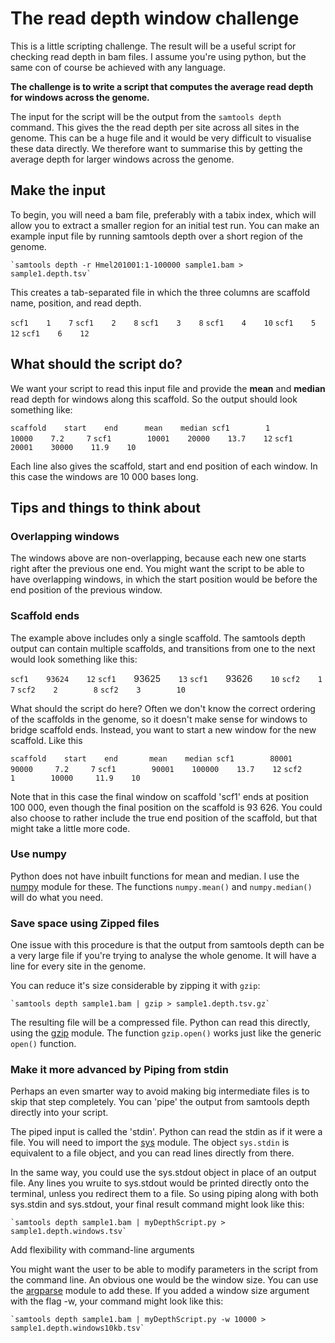 # The read depth window challenge

This is a little scripting challenge. The result will be a useful script for checking read depth in bam files. I assume you're using python, but the same con of course be achieved with any language.

**The challenge is to write a script that computes the average read depth for windows across the genome.**

The input for the script will be the output from the `samtools depth` command. This gives the the read depth per site across all sites in the genome. This can be a huge file and it would be very difficult to visualise these data directly. We therefore want to summarise this by getting the average depth for larger windows across the genome.

## **Make the input** 

To begin, you will need a bam file, preferably with a tabix index, which will allow you to extract a smaller region for an initial test run. You can make an example input file by running samtools depth over a short region of the genome.

```
`samtools depth -r Hmel201001:1-100000 sample1.bam > sample1.depth.tsv`
```


This creates a tab-separated file in which the three columns are scaffold name, position, and read depth.

`scf1    1    7`
`scf1    2    8`
`scf1    3    8`
`scf1    4    10`
`scf1    5    12`
`scf1    6    12`


## **What should the script do?**

We want your script to read this input file and provide the **mean** and **median** read depth for windows along this scaffold. So the output should look something like:

``scaffold    start    end      mean    median
scf1        1        10000    7.2     7``
``scf1        10001    20000    13.7    12``
``scf1        20001    30000    11.9    10``

Each line also gives the scaffold, start and end position of each window. In this case the windows are 10 000 bases long.


## Tips and things to think about

### **Overlapping windows**

The windows above are non-overlapping, because each new one starts right after the previous one end. You might want the script to be able to have overlapping windows, in which the start position would be before the end position of the previous window.

### **Scaffold ends**

The example above includes only a single scaffold. The samtools depth output can contain multiple scaffolds, and transitions from one to the next would look something like this:

`scf1    93624    12`
`scf1    `93625`    13`
`scf1    `93626`    10`
`scf2    1        7`
`scf2    2        8`
`scf2    3        10`

What should the script do here? Often we don't know the correct ordering of the scaffolds in the genome, so it doesn't make sense for windows to bridge scaffold ends. Instead, you want to start a new window for the new scaffold. Like this

``scaffold    start    end       mean    median
scf1        80001    90000     7.2     7``
``scf1        90001    100000    13.7    12``
``scf2        1        10000     11.9    10``

Note that in this case the final window on scaffold 'scf1' ends at position 100 000, even though the final position on the scaffold is 93 626. You could also choose to rather include the true end position of the scaffold, but that might take a little more code.

### Use numpy

Python does not have inbuilt functions for mean and median. I use the [numpy](https://docs.scipy.org/doc/numpy/reference/routines.html) module for these. The functions `numpy.mean()` and `numpy.median()` will do what you need.

### Save space using Zipped files

One issue with this procedure is that the output from samtools depth can be a very large file if you're trying to analyse the whole genome. It will have a line for every site in the genome.

You can reduce it's size considerable by zipping it with `gzip`:


```
`samtools depth sample1.bam | gzip > sample1.depth.tsv.gz`
```

The resulting file will be a compressed file. Python can read this directly, using the [gzip](https://docs.python.org/2/library/gzip.html) module. The function `gzip.open()` works just like the generic `open()` function.

### Make it more advanced by Piping from stdin

Perhaps an even smarter way to avoid making big intermediate files is to skip that step completely. You can 'pipe' the output from samtools depth directly into your script.

The piped input is called the 'stdin'. Python can read the stdin as if it were a file. You will need to import the [sys](https://docs.python.org/2/library/sys.html) module. The object `sys.stdin` is equivalent to a file object, and you can read lines directly from there.

In the same way, you could use the sys.stdout object in place of an output file. Any lines you wruite to sys.stdout would be printed directly onto the terminal, unless you redirect them to a file. So using piping along with both sys.stdin and sys.stdout, your final result command might look like this:


```
`samtools depth sample1.bam | myDepthScript.py > sample1.depth.windows.tsv`
```


Add flexibility with command-line arguments

You might want the user to be able to modify parameters in the script from the command line. An obvious one would be the window size. You can use the [argparse](https://docs.python.org/3/library/argparse.html) module to add these. If you added a window size argument with the flag -w, your command might look like this:


```
`samtools depth sample1.bam | myDepthScript.py -w 10000 > sample1.depth.windows10kb.tsv`
```


